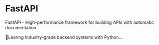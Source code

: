 # FastAPI 
FastAPI - High-performance framework for building APIs with automatic documentation.

🎯Learing Industry-grade backend systems with Python...